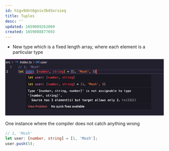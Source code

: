 ```yaml
---
id: h1gv9dnt6gniv3b45orsieq
title: Tuples
desc: ''
updated: 1659089262069
created: 1659088877693
---
```


- New type which is a fixed length array, where each element is a particular type

![](./assets/images/typescript-tuples.png)

One instance where the compiler does not catch anything wrong
```ts
// 1, 'Mosh'
let user: [number, string] = [1, 'Mosh'];
user.push(5);

```